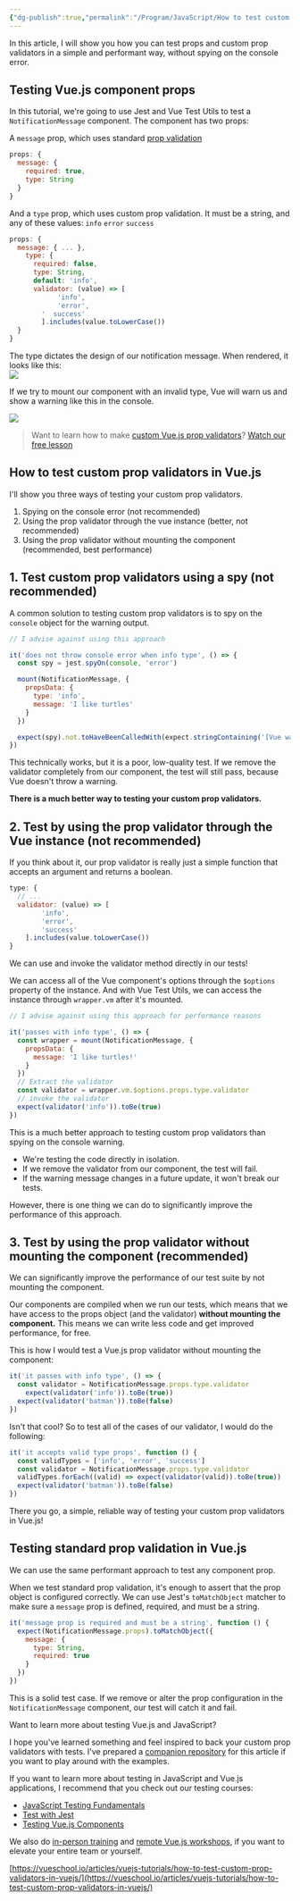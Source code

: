 ```yaml
---
{"dg-publish":true,"permalink":"/Program/JavaScript/How to test custom prop validators in Vue.js - Vue.js Tutorials/"}
---
```


In this article, I will show you how you can test props and custom prop validators in a simple and performant way, without spying on the console error.

## Testing Vue.js component props

In this tutorial, we're going to use Jest and Vue Test Utils to test a `NotificationMessage` component. The component has two props:

A `message` prop, which uses standard [prop validation](https://vuejs.org/v2/guide/components-props.html#Prop-Validation)

```jsx
props: {
  message: {
    required: true,
    type: String
  }
}
```

And a `type` prop, which uses custom prop validation. It must be a string, and any of these values: `info` `error` `success`

```jsx
props: {
  message: { ... },
    type: {
      required: false,
      type: String,
      default: 'info',
      validator: (value) => [
            'info', 
            'error', 
        '  success'
        ].includes(value.toLowerCase())
  }
}
```

The type dictates the design of our notification message. When rendered, it looks like this:  
![](https://vueschool.io/articles/wp-content/uploads/2020/05/testing_vuejs_prop_validators_vueschool-1024x472.png)

If we try to mount our component with an invalid type, Vue will warn us and show a warning like this in the console.

![](https://vueschool.io/articles/wp-content/uploads/2020/05/testing_vuejs_prop_validators_console_error_vueschool-1024x209.png)

> Want to learn how to make [custom Vue.js prop validators](https://vueschool.io/lessons/vuejs-custom-prop-validation)? [Watch our free lesson](https://vueschool.io/lessons/vuejs-custom-prop-validation)

## How to test custom prop validators in Vue.js

I'll show you three ways of testing your custom prop validators.

1.  Spying on the console error (not recommended)
2.  Using the prop validator through the vue instance (better, not recommended)
3.  Using the prop validator without mounting the component (recommended, best performance)

## 1. Test custom prop validators using a spy (not recommended)

A common solution to testing custom prop validators is to spy on the `console` object for the warning output.

```jsx
// I advise against using this approach

it('does not throw console error when info type', () => {
  const spy = jest.spyOn(console, 'error')

  mount(NotificationMessage, {
    propsData: {
      type: 'info',
      message: 'I like turtles'
    }
  })

  expect(spy).not.toHaveBeenCalledWith(expect.stringContaining('[Vue warn]: Invalid prop: custom validator check failed for prop "type".'))
})
```

This technically works, but it is a poor, low-quality test. If we remove the validator completely from our component, the test will still pass, because Vue doesn't throw a warning.

**There is a much better way to testing your custom prop validators.**

## 2. Test by using the prop validator through the Vue instance (not recommended)

If you think about it, our prop validator is really just a simple function that accepts an argument and returns a boolean.

```jsx
type: {
  // ...
  validator: (value) => [
        'info', 
        'error', 
        'success'
    ].includes(value.toLowerCase())
}
```

We can use and invoke the validator method directly in our tests!

We can access all of the Vue component's options through the `$options` property of the instance. And with Vue Test Utils, we can access the instance through `wrapper.vm` after it's mounted.

```jsx
// I advise against using this approach for performance reasons

it('passes with info type', () => {
  const wrapper = mount(NotificationMessage, {
    propsData: {
      message: 'I like turtles!'
    }
  })
  // Extract the validator
  const validator = wrapper.vm.$options.props.type.validator
  // invoke the validator
  expect(validator('info')).toBe(true)
})
```

This is a much better approach to testing custom prop validators than spying on the console warning.

-   We're testing the code directly in isolation.
-   If we remove the validator from our component, the test will fail.
-   If the warning message changes in a future update, it won't break our tests.

However, there is one thing we can do to significantly improve the performance of this approach.

## 3. Test by using the prop validator without mounting the component (recommended)

We can significantly improve the performance of our test suite by not mounting the component.

Our components are compiled when we run our tests, which means that we have access to the props object (and the validator) **without mounting the component.** This means we can write less code and get improved performance, for free.

This is how I would test a Vue.js prop validator without mounting the component:

```jsx
it('it passes with info type', () => {
  const validator = NotificationMessage.props.type.validator
    expect(validator('info')).toBe(true))
  expect(validator('batman')).toBe(false)
})
```

Isn't that cool? So to test all of the cases of our validator, I would do the following:

```jsx
it('it accepts valid type props', function () {
  const validTypes = ['info', 'error', 'success']
  const validator = NotificationMessage.props.type.validator
  validTypes.forEach((valid) => expect(validator(valid)).toBe(true))
  expect(validator('batman')).toBe(false)
})
```

There you go, a simple, reliable way of testing your custom prop validators in Vue.js!

## Testing standard prop validation in Vue.js

We can use the same performant approach to test any component prop.

When we test standard prop validation, it's enough to assert that the prop object is configured correctly. We can use Jest's `toMatchObject` matcher to make sure a `message` prop is defined, required, and must be a string.

```jsx
it('message prop is required and must be a string', function () {
  expect(NotificationMessage.props).toMatchObject({
    message: {
      type: String,
      required: true
    }
  })
})
```

This is a solid test case. If we remove or alter the prop configuration in the `NotificationMessage` component, our test will catch it and fail.

Want to learn more about testing Vue.js and JavaScript?

I hope you've learned something and feel inspired to back your custom prop validators with tests. I've prepared a [companion repository](https://github.com/rahaug/testing-vuejs-custom-prop-validators) for this article if you want to play around with the examples.

If you want to learn more about testing in JavaScript and Vue.js applications, I recommend that you check out our testing courses:

-   [JavaScript Testing Fundamentals](https://vueschool.io/courses/javascript-testing-fundamentals)
-   [Test with Jest](https://vueschool.io/courses/test-with-jest)
-   [Testing Vue.js Components](https://vueschool.io/courses/learn-how-to-test-vuejs-components)

We also do [in-person training](https://vueschool.io/workshops) and [remote Vue.js workshops](https://vueschool.io/workshops), if you want to elevate your entire team or yourself.

 [https://vueschool.io/articles/vuejs-tutorials/how-to-test-custom-prop-validators-in-vuejs/](https://vueschool.io/articles/vuejs-tutorials/how-to-test-custom-prop-validators-in-vuejs/)
